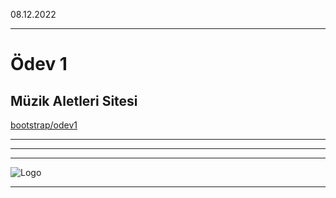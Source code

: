 

08.12.2022
***
# Ödev 1
## Müzik Aletleri Sitesi
[bootstrap/odev1](https://app.patika.dev/courses/bootstrap/odev1)
***
---
***
![Logo](https://github.com/Kodluyoruz/taskforce/blob/bootstrap/bootstrap/odev1/figures/bootstrap.gif?raw=true)
***